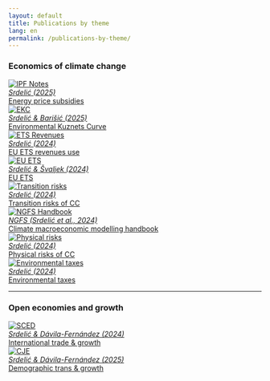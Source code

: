 ```yaml
---
layout: default
title: Publications by theme
lang: en
permalink: /publications-by-theme/
---
```


<h3>Economics of climate change</h3>
<div class="pub-theme-gallery">
  <div class="pub-tile">
    <a href="https://repozitorij.ijf.hr/islandora/object/ijf%3A1156/datastream/FILE0/view" target="_blank">
      <img src="/assets/ipf_2025.png" class="publications" alt="IPF Notes">
      <div class="pub-caption"><i>Srdelić (2025)</i><br>Energy price subsidies</div>
    </a>
  </div>
  <div class="pub-tile">
    <a href="https://hrcak.srce.hr/file/479113" target="_blank">
      <img src="/assets/ekc.png" class="publications" alt="EKC">
      <div class="pub-caption"><i>Srdelić & Barišić (2025)</i><br>Environmental Kuznets Curve</div>
    </a>
  </div>
  <div class="pub-tile">
    <a href="https://arhivanalitika.hr/blog/financira-li-se-prihodima-od-prodaje-emisijskih-dozvola-energetska-tranzicija-ili-odrzava-status-quo/" target="_blank">
      <img src="/assets/ekc-prihodi.png" class="publications" alt="ETS Revenues">
      <div class="pub-caption"><i>Srdelić (2024)</i><br>EU ETS revenues use</div>
    </a>
  </div>
  <div class="pub-tile">
    <a href="https://hrcak.srce.hr/file/465846" target="_blank">
      <img src="/assets/eu_ets.png" class="publications" alt="EU ETS">
      <div class="pub-caption"><i>Srdelić & Švaljek (2024)</i><br>EU ETS</div>
    </a>
  </div>
  <div class="pub-tile">
    <a href="https://morepress.unizd.hr/journals/index.php/oeconomicajadertina/article/view/4433" target="_blank">
      <img src="/assets/tranz.png" class="publications" alt="Transition risks">
      <div class="pub-caption"><i>Srdelić (2024)</i><br>Transition risks of CC</div>
    </a>
  </div>
  <div class="pub-tile">
    <a href="https://www.ngfs.net/system/files/2025-01/NGFS_Climate%20macroeconomic%20modelling%20handbook_v2_0.pdf" target="_blank">
      <img src="/assets/ngfs.png" class="publications" alt="NGFS Handbook">
      <div class="pub-caption"><i>NGFS (Srdelić et al., 2024)</i><br>Climate macroeconomic modelling handbook</div>
    </a>
  </div>
  <div class="pub-tile">
    <a href="https://morepress.unizd.hr/journals/index.php/oeconomicajadertina/article/view/4434" target="_blank">
      <img src="/assets/makro.png" class="publications" alt="Physical risks">
      <div class="pub-caption"><i>Srdelić (2024)</i><br>Physical risks of CC</div>
    </a>
  </div>
  <div class="pub-tile">
    <a href="https://repozitorij.ijf.hr/islandora/object/ijf:969" target="_blank">
      <img src="/assets/okol.png" class="publications" alt="Environmental taxes">
      <div class="pub-caption"><i>Srdelić (2024)</i><br>Environmental taxes</div>
    </a>
  </div>
</div>

---

<h3>Open economies and growth</h3>
<div class="pub-theme-gallery">
  <div class="pub-tile">
    <a href="https://www.sciencedirect.com/science/article/pii/S0954349X23001492?via%3Dihub" target="_blank">
      <img src="/assets/sced.png" class="publications" alt="SCED">
      <div class="pub-caption"><i>Srdelić & Dávila-Fernández (2024)</i><br>International trade & growth</div>
    </a>
  </div>
  <div class="pub-tile">
    <a href="https://academic.oup.com/cje/article/49/4/755/8160795?login=true" target="_blank">
      <img src="/assets/cje.png" class="publications" alt="CJE">
      <div class="pub-caption"><i>Srdelić & Dávila-Fernández (2025)</i><br>Demographic trans & growth</div>
    </a>
  </div>
</div>
